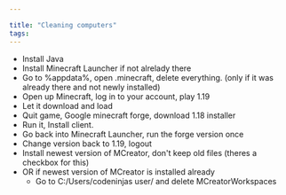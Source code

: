 ```yaml
---

title: "Cleaning computers"
tags:
---
```

- Install Java
- Install Minecraft Launcher if not alrelady there
- Go to %appdata%, open .minecraft, delete everything. (only if it was already there and not newly installed)
- Open up Minecraft, log in to your account, play 1.19
- Let it download and load
- Quit game, Google minecraft forge, download 1.18 installer
- Run it, Install client.
- Go back into Minecraft Launcher, run the forge version once
- Change version back to 1.19, logout
- Install newest version of MCreator, don't keep old files (theres a checkbox for this)
- OR if newest version of MCreator is installed already
	- Go to C:/Users/codeninjas user/ and delete MCreatorWorkspaces